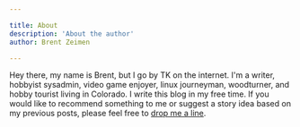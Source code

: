 ```yaml
---

title: About
description: 'About the author'
author: Brent Zeimen

---
```


Hey there, my name is Brent, but I go by TK on the internet. I'm a writer, hobbyist sysadmin, video game enjoyer, linux journeyman, woodturner, and hobby tourist living in Colorado.  I write this blog in my free time. If you would like to recommend something to me or suggest a story idea based on my previous posts, please feel free to [drop me a line](/pages/contact).